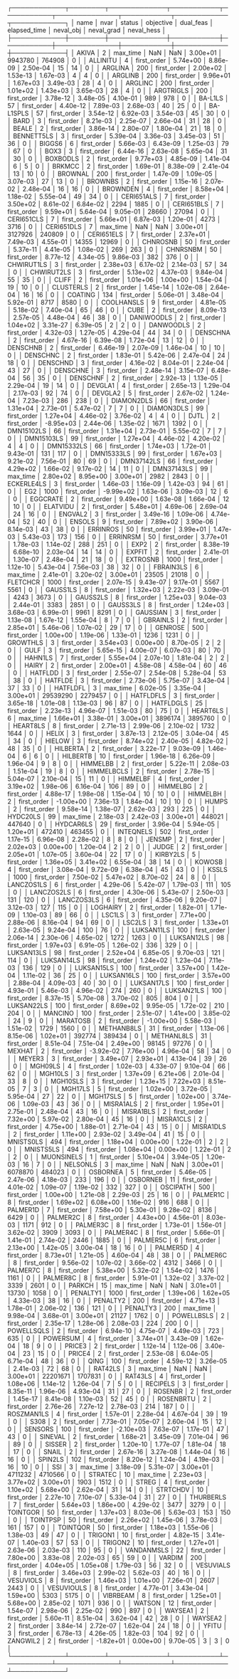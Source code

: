 ┌────────────┬────────┬─────────────┬───────────┬───────────┬──────────────┬───────────┬────────────┬────────────┐
│       name │   nvar │      status │ objective │ dual_feas │ elapsed_time │ neval_obj │ neval_grad │ neval_hess │
├────────────┼────────┼─────────────┼───────────┼───────────┼──────────────┼───────────┼────────────┼────────────┤
│      AKIVA │      2 │    max_time │       NaN │       NaN │     3.00e+01 │   9943780 │     764908 │          0 │
│   ALLINITU │      4 │ first_order │  5.74e+00 │  8.86e-09 │     2.50e-04 │        15 │         14 │          0 │
│    ARGLINA │    200 │ first_order │  2.00e+02 │  1.53e-13 │     1.67e-03 │         4 │          4 │          0 │
│    ARGLINB │    200 │ first_order │  9.96e+01 │  1.67e+03 │     3.49e-03 │        28 │          4 │          0 │
│    ARGLINC │    200 │ first_order │  1.01e+02 │  1.43e+03 │     3.65e-03 │        28 │          4 │          0 │
│  ARGTRIGLS │    200 │ first_order │  3.78e-12 │  3.48e-05 │     4.10e-01 │       989 │        978 │          0 │
│    BA-L1LS │     57 │ first_order │  4.40e-12 │  7.89e-03 │     2.68e-03 │        40 │         25 │          0 │
│  BA-L1SPLS │     57 │ first_order │  3.54e-12 │  6.92e-03 │     3.54e-03 │        45 │         30 │          0 │
│       BARD │      3 │ first_order │  8.21e-03 │  2.25e-07 │     2.66e-04 │        31 │         28 │          0 │
│      BEALE │      2 │ first_order │  3.86e-14 │  2.80e-07 │     1.80e-04 │        21 │         18 │          0 │
│ BENNETT5LS │      3 │ first_order │  5.39e-04 │  3.36e-03 │     3.45e-03 │        51 │         36 │          0 │
│     BIGGS6 │      6 │ first_order │  5.66e-03 │  6.43e-09 │     1.25e-03 │        79 │         67 │          0 │
│       BOX3 │      3 │ first_order │  6.44e-16 │  2.63e-08 │     5.65e-04 │        31 │         30 │          0 │
│   BOXBODLS │      2 │ first_order │  9.77e+03 │  4.85e-09 │     1.41e-04 │         6 │          5 │          0 │
│     BRKMCC │      2 │ first_order │  1.69e-01 │  8.38e-09 │     2.41e-04 │        13 │         10 │          0 │
│    BROWNAL │    200 │ first_order │  1.47e-09 │  1.09e-05 │     3.07e-03 │        27 │         13 │          0 │
│    BROWNBS │      2 │ first_order │  1.15e-16 │  2.07e-02 │     2.48e-04 │        16 │         16 │          0 │
│   BROWNDEN │      4 │ first_order │  8.58e+04 │  1.18e-02 │     5.55e-04 │        49 │         34 │          0 │
│ CERI651ALS │      7 │ first_order │  3.50e+02 │  8.61e-02 │     6.84e-02 │      2294 │       1885 │          0 │
│ CERI651BLS │      7 │ first_order │  9.59e+01 │  5.64e-04 │     9.05e-01 │     28660 │      27094 │          0 │
│ CERI651CLS │      7 │ first_order │  5.66e+01 │  6.87e-03 │     1.20e-01 │      4273 │       3716 │          0 │
│ CERI651DLS │      7 │    max_time │       NaN │       NaN │     3.00e+01 │   3127926 │     240809 │          0 │
│ CERI651ELS │      7 │ first_order │  2.37e+01 │  7.49e-03 │     4.55e-01 │     14355 │      12969 │          0 │
│   CHNROSNB │     50 │ first_order │  5.37e-11 │  4.41e-05 │     1.08e-02 │       269 │        263 │          0 │
│   CHNRSNBM │     50 │ first_order │  8.77e-12 │  4.34e-05 │     9.86e-03 │       382 │        376 │          0 │
│ CHWIRUT1LS │      3 │ first_order │  2.38e+03 │  6.17e-02 │     2.14e-03 │        57 │         34 │          0 │
│ CHWIRUT2LS │      3 │ first_order │  5.13e+02 │  4.37e-03 │     9.84e-04 │        55 │         35 │          0 │
│      CLIFF │      2 │ first_order │  1.01e+06 │  1.00e+00 │     1.54e-04 │        19 │         10 │          0 │
│  CLUSTERLS │      2 │ first_order │  1.45e-14 │  1.02e-08 │     2.64e-04 │        16 │         16 │          0 │
│    COATING │    134 │ first_order │  5.06e-01 │  3.48e-04 │     5.92e-01 │      8717 │       8580 │          0 │
│ COOLHANSLS │      9 │ first_order │  4.81e-05 │  5.18e-02 │     7.40e-04 │        65 │         46 │          0 │
│       CUBE │      2 │ first_order │  8.09e-13 │  2.57e-05 │     4.48e-04 │        46 │         38 │          0 │
│ DANIWOODLS │      2 │ first_order │  1.04e+02 │  3.31e-27 │     6.39e-05 │         2 │          2 │          0 │
│  DANWOODLS │      2 │ first_order │  4.32e-03 │  1.27e-05 │     4.29e-04 │        44 │         34 │          0 │
│   DENSCHNA │      2 │ first_order │  4.67e-16 │  6.39e-08 │     1.72e-04 │        13 │         12 │          0 │
│   DENSCHNB │      2 │ first_order │  6.46e-19 │  2.07e-09 │     1.46e-04 │        10 │         10 │          0 │
│   DENSCHNC │      2 │ first_order │  1.83e-01 │  5.42e-06 │     2.47e-04 │        24 │         18 │          0 │
│   DENSCHND │      3 │ first_order │  4.16e-02 │  8.04e-01 │     2.24e-04 │        43 │         27 │          0 │
│   DENSCHNE │      3 │ first_order │  2.48e-14 │  3.15e-07 │     6.48e-04 │        56 │         35 │          0 │
│   DENSCHNF │      2 │ first_order │  2.92e-13 │  1.13e-05 │     2.29e-04 │        19 │         14 │          0 │
│    DEVGLA1 │      4 │ first_order │  2.65e-13 │  1.29e-04 │     2.17e-03 │        92 │         74 │          0 │
│    DEVGLA2 │      5 │ first_order │  2.67e-02 │  1.24e-04 │     7.23e-03 │       286 │        238 │          0 │
│ DIAMON2DLS │     66 │ first_order │  1.31e+04 │  2.73e-01 │     5.47e-02 │         7 │          7 │          0 │
│ DIAMON3DLS │     99 │ first_order │  1.27e+04 │  4.46e-02 │     3.76e-02 │         4 │          4 │          0 │
│       DJTL │      2 │ first_order │ -8.95e+03 │  2.44e-06 │     1.35e-02 │      1671 │       1392 │          0 │
│ DMN15102LS │     66 │ first_order │  1.31e+04 │  2.73e-01 │     5.55e-02 │         7 │          7 │          0 │
│ DMN15103LS │     99 │ first_order │  1.27e+04 │  4.46e-02 │     4.20e-02 │         4 │          4 │          0 │
│ DMN15332LS │     66 │ first_order │  1.74e+03 │  1.72e-01 │     9.43e-01 │       131 │        117 │          0 │
│ DMN15333LS │     99 │ first_order │  1.67e+03 │  9.21e-02 │     7.56e-01 │        80 │         69 │          0 │
│ DMN37142LS │     66 │ first_order │  4.29e+02 │  1.66e-02 │     9.17e-02 │        14 │         11 │          0 │
│ DMN37143LS │     99 │    max_time │  2.80e+02 │  8.95e+00 │     3.00e+01 │      2982 │       2843 │          0 │
│ ECKERLE4LS │      3 │ first_order │  1.46e-03 │  1.16e-09 │     1.42e-03 │        94 │         61 │          0 │
│        EG2 │   1000 │ first_order │ -9.99e+02 │  1.63e-06 │     3.09e-03 │        12 │          6 │          0 │
│   EGGCRATE │      2 │ first_order │  9.49e+00 │  1.63e-08 │     1.66e-04 │        12 │         10 │          0 │
│   ELATVIDU │      2 │ first_order │  5.48e+01 │  4.69e-06 │     2.69e-04 │        24 │         16 │          0 │
│    ENGVAL2 │      3 │ first_order │  3.49e-16 │  1.09e-06 │     4.74e-04 │        52 │         40 │          0 │
│     ENSOLS │      9 │ first_order │  7.89e+02 │  3.90e-06 │     8.14e-03 │        43 │         38 │          0 │
│   ERRINROS │     50 │ first_order │  3.99e+01 │  1.47e-03 │     5.43e-03 │       173 │        156 │          0 │
│   ERRINRSM │     50 │ first_order │  3.77e+01 │  1.78e-03 │     1.14e-02 │       288 │        251 │          0 │
│       EXP2 │      2 │ first_order │  8.38e-19 │  6.68e-10 │     2.03e-04 │        14 │         14 │          0 │
│     EXPFIT │      2 │ first_order │  2.41e-01 │  1.30e-07 │     2.48e-04 │        21 │         18 │          0 │
│   EXTROSNB │   1000 │ first_order │  1.12e-10 │  5.43e-04 │     7.56e-03 │        38 │         32 │          0 │
│  FBRAIN3LS │      6 │    max_time │  2.41e-01 │  3.20e-02 │     3.00e+01 │     23505 │      21018 │          0 │
│   FLETCHCR │   1000 │ first_order │  2.07e-15 │  9.43e-07 │     9.17e-01 │      5567 │       5561 │          0 │
│   GAUSS1LS │      8 │ first_order │  1.32e+03 │  2.22e-03 │     3.09e-01 │      4243 │       3673 │          0 │
│   GAUSS2LS │      8 │ first_order │  1.25e+03 │  9.04e-03 │     2.44e-01 │      3383 │       2851 │          0 │
│   GAUSS3LS │      8 │ first_order │  1.24e+03 │  3.68e-03 │     6.99e-01 │      9961 │       8291 │          0 │
│   GAUSSIAN │      3 │ first_order │  1.13e-08 │  1.67e-12 │     1.55e-04 │         8 │          7 │          0 │
│   GBRAINLS │      2 │ first_order │  2.85e+01 │  5.46e-06 │     1.07e-02 │        29 │         17 │          0 │
│    GENROSE │    500 │ first_order │  1.00e+00 │  1.19e-06 │     1.33e-01 │      1236 │       1231 │          0 │
│   GROWTHLS │      3 │ first_order │  3.54e+03 │  0.00e+00 │     8.70e-05 │         2 │          2 │          0 │
│       GULF │      3 │ first_order │  5.65e-15 │  4.00e-07 │     6.07e-03 │        80 │         70 │          0 │
│    HAHN1LS │      7 │ first_order │  5.55e+04 │  2.07e-10 │     1.81e-04 │         2 │          2 │          0 │
│      HAIRY │      2 │ first_order │  2.00e+01 │  4.58e-08 │     4.58e-04 │        60 │         46 │          0 │
│    HATFLDD │      3 │ first_order │  2.55e-07 │  2.54e-08 │     5.28e-04 │        53 │         38 │          0 │
│    HATFLDE │      3 │ first_order │  2.73e-06 │  5.75e-07 │     3.43e-04 │        37 │         33 │          0 │
│   HATFLDFL │      3 │    max_time │  6.02e-05 │  3.35e-04 │     3.00e+01 │  29539290 │    2279457 │          0 │
│  HATFLDFLS │      3 │ first_order │  3.65e-18 │  1.01e-08 │     1.13e-03 │        96 │         87 │          0 │
│  HATFLDGLS │     25 │ first_order │  2.23e-13 │  4.96e-07 │     1.51e-03 │        80 │         75 │          0 │
│   HEART6LS │      6 │    max_time │  1.66e+01 │  3.38e-01 │     3.00e+01 │   3896174 │    3895760 │          0 │
│   HEART8LS │      8 │ first_order │  2.71e-13 │  2.99e-06 │     2.10e-02 │      1732 │       1644 │          0 │
│      HELIX │      3 │ first_order │  3.87e-13 │  2.12e-05 │     3.04e-04 │        45 │         34 │          0 │
│     HIELOW │      3 │ first_order │  8.74e+02 │  2.40e-05 │     4.82e-02 │        48 │         35 │          0 │
│   HILBERTA │      2 │ first_order │  3.22e-17 │  9.03e-09 │     1.46e-04 │         6 │          6 │          0 │
│   HILBERTB │     10 │ first_order │  1.96e-18 │  6.26e-09 │     1.96e-04 │         9 │          8 │          0 │
│   HIMMELBB │      2 │ first_order │  5.22e-11 │  2.08e-03 │     1.51e-04 │        19 │          8 │          0 │
│ HIMMELBCLS │      2 │ first_order │  2.78e-15 │  5.04e-07 │     2.10e-04 │        15 │         11 │          0 │
│   HIMMELBF │      4 │ first_order │  3.19e+02 │  1.98e-06 │     6.16e-04 │       106 │         89 │          0 │
│   HIMMELBG │      2 │ first_order │  4.88e-17 │  1.98e-08 │     1.15e-04 │        10 │         10 │          0 │
│   HIMMELBH │      2 │ first_order │ -1.00e+00 │  7.36e-13 │     1.84e-04 │        10 │         10 │          0 │
│      HUMPS │      2 │ first_order │  9.58e-14 │  1.38e-07 │     2.62e-03 │       293 │        225 │          0 │
│   HYDC20LS │     99 │    max_time │  2.18e-03 │  2.42e-03 │     3.00e+01 │    448021 │     447640 │          0 │
│  HYDCAR6LS │     29 │ first_order │  3.96e-04 │  5.94e-05 │     1.20e+01 │    472410 │     463455 │          0 │
│  INTEQNELS │    502 │ first_order │  1.17e-15 │  6.96e-08 │     2.28e-02 │         8 │          8 │          0 │
│     JENSMP │      2 │ first_order │  2.02e+03 │  0.00e+00 │     1.20e-04 │         2 │          2 │          0 │
│      JUDGE │      2 │ first_order │  2.05e+01 │  1.07e-05 │     3.60e-04 │        22 │         17 │          0 │
│   KIRBY2LS │      5 │ first_order │  1.36e+05 │  3.41e+02 │     6.55e-04 │        38 │         14 │          0 │
│     KOWOSB │      4 │ first_order │  3.08e-04 │  9.72e-09 │     6.38e-04 │        45 │         43 │          0 │
│      KSSLS │   1000 │ first_order │  7.50e-02 │  5.47e+02 │     8.70e-02 │        24 │          8 │          0 │
│ LANCZOS1LS │      6 │ first_order │  4.29e-06 │  5.42e-07 │     1.79e-03 │       111 │        105 │          0 │
│ LANCZOS2LS │      6 │ first_order │  4.30e-06 │  5.43e-07 │     2.50e-03 │       131 │        120 │          0 │
│ LANCZOS3LS │      6 │ first_order │  4.35e-06 │  9.20e-07 │     3.12e-03 │       127 │        115 │          0 │
│   LOGHAIRY │      2 │ first_order │  1.82e-01 │  1.71e-09 │     1.10e-03 │        89 │         66 │          0 │
│     LSC1LS │      3 │ first_order │  7.71e+00 │  2.88e-06 │     8.16e-04 │        94 │         69 │          0 │
│     LSC2LS │      3 │ first_order │  1.33e+01 │  2.63e-05 │     9.24e-04 │       100 │         76 │          0 │
│ LUKSAN11LS │    100 │ first_order │  2.06e-14 │  2.30e-06 │     4.65e-02 │      1272 │       1263 │          0 │
│ LUKSAN12LS │     98 │ first_order │  1.97e+03 │  6.91e-05 │     1.26e-02 │       336 │        329 │          0 │
│ LUKSAN13LS │     98 │ first_order │  2.52e+04 │  6.85e-05 │     9.70e-03 │       121 │        114 │          0 │
│ LUKSAN14LS │     98 │ first_order │  1.24e+02 │  1.23e-04 │     7.11e-03 │       136 │        129 │          0 │
│ LUKSAN15LS │    100 │ first_order │  3.57e+00 │  1.42e-04 │     1.11e-02 │        36 │         25 │          0 │
│ LUKSAN16LS │    100 │ first_order │  3.57e+00 │  2.88e-04 │     4.09e-03 │        40 │         30 │          0 │
│ LUKSAN17LS │    100 │ first_order │  4.93e-01 │  5.46e-03 │     4.96e-02 │       274 │        260 │          0 │
│ LUKSAN21LS │    100 │ first_order │  8.37e-15 │  5.70e-08 │     3.70e-02 │       805 │        804 │          0 │
│ LUKSAN22LS │    100 │ first_order │  8.69e+02 │  9.95e-05 │     1.72e-02 │       210 │        204 │          0 │
│    MANCINO │    100 │ first_order │  2.51e-07 │  1.41e+00 │     3.85e-02 │        24 │          9 │          0 │
│   MARATOSB │      2 │ first_order │ -1.00e+00 │  5.58e-03 │     1.51e-02 │      1729 │       1560 │          0 │
│ METHANB8LS │     31 │ first_order │  1.13e-06 │  8.15e-06 │     1.02e+01 │    392774 │     389434 │          0 │
│ METHANL8LS │     31 │ first_order │  8.51e-04 │  7.51e-04 │     2.49e+00 │     98145 │      97276 │          0 │
│     MEXHAT │      2 │ first_order │ -3.92e-02 │  7.76e+00 │     4.96e-04 │        58 │         34 │          0 │
│     MEYER3 │      3 │ first_order │  3.49e+07 │  2.93e+01 │     4.13e-04 │        39 │         26 │          0 │
│    MGH09LS │      4 │ first_order │  1.02e-03 │  4.33e-07 │     9.10e-04 │        66 │         62 │          0 │
│    MGH10LS │      3 │ first_order │  1.37e+09 │  6.21e+06 │     2.01e-04 │        33 │          8 │          0 │
│   MGH10SLS │      3 │ first_order │  1.23e+15 │  7.22e+03 │     8.51e-05 │         7 │          3 │          0 │
│    MGH17LS │      5 │ first_order │  1.02e+00 │  3.72e-05 │     5.95e-04 │        27 │         22 │          0 │
│   MGH17SLS │      5 │ first_order │  1.02e+00 │  3.74e-06 │     1.09e-03 │        43 │         36 │          0 │
│  MISRA1ALS │      2 │ first_order │  1.95e+01 │  2.75e-01 │     2.48e-04 │        43 │         16 │          0 │
│  MISRA1BLS │      2 │ first_order │  7.32e+00 │  5.97e-02 │     2.80e-04 │        45 │         16 │          0 │
│  MISRA1CLS │      2 │ first_order │  4.75e+00 │  1.88e-01 │     2.71e-04 │        43 │         15 │          0 │
│  MISRA1DLS │      2 │ first_order │  1.11e+00 │  2.93e-02 │     3.49e-04 │        41 │         15 │          0 │
│  MNISTS0LS │    494 │ first_order │  1.18e+04 │  0.00e+00 │     1.22e-01 │         2 │          2 │          0 │
│  MNISTS5LS │    494 │ first_order │  1.08e+04 │  0.00e+00 │     1.22e-01 │         2 │          2 │          0 │
│ MUONSINELS │      1 │ first_order │  5.10e+04 │  3.94e-05 │     1.20e-03 │        16 │          7 │          0 │
│   NELSONLS │      3 │    max_time │       NaN │       NaN │     3.00e+01 │   6078870 │     484023 │          0 │
│   OSBORNEA │      5 │ first_order │  5.46e-05 │  2.47e-06 │     4.18e-03 │       233 │        196 │          0 │
│   OSBORNEB │     11 │ first_order │  4.01e-02 │  1.09e-07 │     1.19e-02 │       332 │        327 │          0 │
│   OSCIPATH │    500 │ first_order │  1.00e+00 │  1.21e-08 │     2.29e-03 │        25 │         16 │          0 │
│   PALMER1C │      8 │ first_order │  1.69e+02 │  6.08e+00 │     1.16e-02 │       916 │        688 │          0 │
│   PALMER1D │      7 │ first_order │  7.58e+00 │  5.30e-01 │     9.28e-02 │      8136 │       6429 │          0 │
│   PALMER2C │      8 │ first_order │  4.43e+00 │  4.56e-01 │     8.03e-03 │      1171 │        912 │          0 │
│   PALMER3C │      8 │ first_order │  1.73e-01 │  1.56e-01 │     3.62e-02 │      3909 │       3093 │          0 │
│   PALMER4C │      8 │ first_order │  5.66e-01 │  1.41e-01 │     2.74e-02 │      2446 │       1885 │          0 │
│   PALMER5C │      6 │ first_order │  2.13e+00 │  1.42e-05 │     3.00e-04 │        18 │         16 │          0 │
│   PALMER5D │      4 │ first_order │  8.73e+01 │  1.21e-05 │     4.60e-04 │        48 │         38 │          0 │
│   PALMER6C │      8 │ first_order │  9.56e-02 │  1.07e-02 │     3.66e-02 │      4312 │       3466 │          0 │
│   PALMER7C │      8 │ first_order │  5.38e+00 │  5.32e-02 │     1.54e-02 │      1476 │       1161 │          0 │
│   PALMER8C │      8 │ first_order │  5.91e-01 │  1.32e-02 │     3.37e-02 │      3339 │       2601 │          0 │
│     PARKCH │     15 │    max_time │       NaN │       NaN │     3.01e+01 │     13730 │       1058 │          0 │
│   PENALTY1 │   1000 │ first_order │  1.39e+06 │  1.62e+05 │     4.33e-03 │        38 │         16 │          0 │
│   PENALTY2 │    200 │ first_order │  4.71e+13 │  1.78e-01 │     2.06e-02 │       136 │        121 │          0 │
│   PENALTY3 │    200 │    max_time │  9.98e-04 │  3.68e-01 │     3.00e+01 │     21127 │       1762 │          0 │
│ POWELLBSLS │      2 │ first_order │  2.35e-17 │  1.28e-06 │     2.08e-03 │       224 │        200 │          0 │
│ POWELLSQLS │      2 │ first_order │  6.94e-10 │  4.75e-07 │     4.49e-03 │       723 │        635 │          0 │
│   POWERSUM │      4 │ first_order │  3.74e+01 │  3.43e-09 │     1.62e-04 │        18 │          9 │          0 │
│     PRICE3 │      2 │ first_order │  1.12e-14 │  1.12e-06 │     3.40e-04 │        23 │         15 │          0 │
│     PRICE4 │      2 │ first_order │  2.53e-08 │  6.04e-05 │     6.71e-04 │        48 │         36 │          0 │
│       QING │    100 │ first_order │  4.59e-12 │  3.26e-05 │     2.41e-03 │        72 │         68 │          0 │
│    RAT42LS │      3 │    max_time │       NaN │       NaN │     3.00e+01 │  22201671 │    1707831 │          0 │
│    RAT43LS │      4 │ first_order │  1.08e+06 │  1.14e-12 │     1.26e-04 │         7 │          5 │          0 │
│   RECIPELS │      3 │ first_order │  8.35e-11 │  1.96e-06 │     4.93e-04 │        31 │         27 │          0 │
│    ROSENBR │      2 │ first_order │  1.45e-17 │  8.41e-08 │     1.10e-03 │        52 │         45 │          0 │
│  ROSENBRTU │      2 │ first_order │  2.76e-26 │  7.27e-12 │     2.78e-03 │       214 │        187 │          0 │
│ ROSZMAN1LS │      4 │ first_order │  1.57e-01 │  2.28e-04 │     4.67e-04 │        39 │         19 │          0 │
│       S308 │      2 │ first_order │  7.73e-01 │  7.05e-07 │     2.60e-04 │        15 │         12 │          0 │
│    SENSORS │    100 │ first_order │ -2.10e+03 │  7.63e-07 │     1.17e-01 │        47 │         43 │          0 │
│    SINEVAL │      2 │ first_order │  1.68e-21 │  3.45e-09 │     7.01e-04 │        96 │         89 │          0 │
│     SISSER │      2 │ first_order │  1.20e-10 │  1.77e-07 │     1.81e-04 │        18 │         17 │          0 │
│      SNAIL │      2 │ first_order │  2.67e-16 │  3.27e-08 │     1.44e-04 │        16 │         16 │          0 │
│    SPIN2LS │    102 │ first_order │  8.20e-12 │  1.24e-04 │     4.19e-03 │        16 │         10 │          0 │
│        SSI │      3 │    max_time │  3.18e-09 │  5.31e-07 │     3.00e+01 │   4711232 │    4710566 │          0 │
│    STRATEC │     10 │    max_time │  2.23e+03 │  3.77e+02 │     3.00e+01 │      1903 │       1512 │          0 │
│      STREG │      4 │ first_order │  1.10e+02 │  5.68e+00 │     2.62e-04 │        31 │         14 │          0 │
│   STRTCHDV │     10 │ first_order │  2.27e-10 │  7.10e-07 │     5.33e-04 │        31 │         27 │          0 │
│  THURBERLS │      7 │ first_order │  5.64e+03 │  1.86e+00 │     4.29e-02 │      3477 │       3279 │          0 │
│   TOINTGOR │     50 │ first_order │  1.37e+03 │  8.03e-06 │     5.63e-03 │       153 │        150 │          0 │
│   TOINTPSP │     50 │ first_order │  2.26e+02 │  1.45e-06 │     3.78e-03 │       161 │        157 │          0 │
│   TOINTQOR │     50 │ first_order │  1.18e+03 │  1.55e-06 │     1.38e-03 │        49 │         47 │          0 │
│    TRIGON1 │     10 │ first_order │  4.82e-15 │  3.41e-07 │     1.40e-03 │        57 │         53 │          0 │
│    TRIGON2 │     10 │ first_order │  1.27e+01 │  2.63e-06 │     2.03e-03 │       110 │         95 │          0 │
│ VANDANMSLS │     22 │ first_order │  7.80e+00 │  3.83e-08 │     2.02e-03 │        65 │         59 │          0 │
│     VARDIM │    200 │ first_order │  4.04e+05 │  1.05e+08 │     1.79e-03 │        56 │         32 │          0 │
│  VESUVIALS │      8 │ first_order │  3.46e+03 │  2.99e-02 │     5.62e-03 │        40 │         16 │          0 │
│  VESUVIOLS │      8 │ first_order │  1.46e+03 │  1.01e+00 │     7.26e-01 │      2607 │       2443 │          0 │
│ VESUVIOULS │      8 │ first_order │  4.77e-01 │  3.43e-04 │     1.59e+00 │      5303 │       5175 │          0 │
│   VIBRBEAM │      8 │ first_order │  1.25e+01 │  5.68e+00 │     2.85e-02 │      1071 │        936 │          0 │
│     WATSON │     12 │ first_order │  1.54e-07 │  2.98e-06 │     2.25e-02 │       990 │        897 │          0 │
│    WAYSEA1 │      2 │ first_order │  5.60e-11 │  8.51e-04 │     3.62e-04 │        42 │         28 │          0 │
│    WAYSEA2 │      2 │ first_order │  3.84e-14 │  2.72e-07 │     1.62e-04 │        24 │         18 │          0 │
│      YFITU │      3 │ first_order │  6.78e-13 │  4.26e-05 │     1.82e-03 │       104 │         92 │          0 │
│   ZANGWIL2 │      2 │ first_order │ -1.82e+01 │  0.00e+00 │     9.70e-05 │         3 │          3 │          0 │
└────────────┴────────┴─────────────┴───────────┴───────────┴──────────────┴───────────┴────────────┴────────────┘
